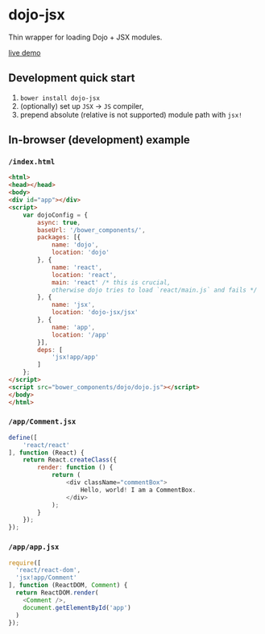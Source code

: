 # dojo-jsx

Thin wrapper for loading Dojo + JSX modules.

[live demo](https://nazarewk.github.io/dojo-jsx/demo)

## Development quick start

1. `bower install dojo-jsx`
2. (optionally) set up `JSX` -> `JS` compiler,
3. prepend absolute (relative is not supported) module path with `jsx!`


## In-browser (development) example

### `/index.html`
```html
<html>
<head></head>
<body>
<div id="app"></div>
<script>
    var dojoConfig = {
        async: true,
        baseUrl: '/bower_components/',
        packages: [{
            name: 'dojo',
            location: 'dojo'
        }, {
            name: 'react',
            location: 'react',
            main: 'react' /* this is crucial,
            otherwise dojo tries to load `react/main.js` and fails */
        }, {
            name: 'jsx',
            location: 'dojo-jsx/jsx'
        }, {
            name: 'app',
            location: '/app'
        }],
        deps: [
            'jsx!app/app'
        ]
    };
</script>
<script src="bower_components/dojo/dojo.js"></script>
</body>
</html>
```

### `/app/Comment.jsx`
```javascript
define([
    'react/react'
], function (React) {
    return React.createClass({
        render: function () {
            return (
                <div className="commentBox">
                    Hello, world! I am a CommentBox.
                </div>
            );
        }
    });
});
```

### `/app/app.jsx`
```javascript
require([
  'react/react-dom',
  'jsx!app/Comment'
], function (ReactDOM, Comment) {
  return ReactDOM.render(
    <Comment />,
    document.getElementById('app')
  )
});
```
